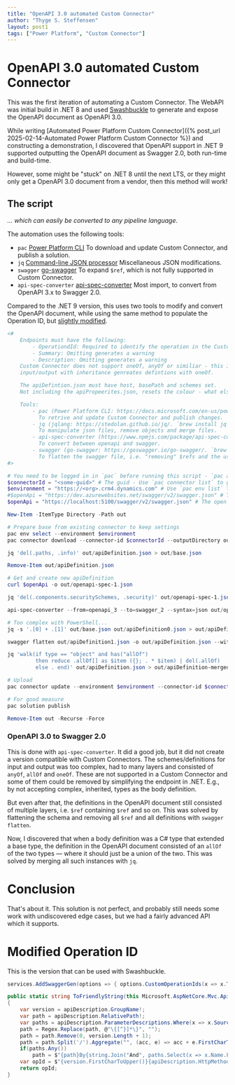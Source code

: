 ```yaml
---
title: "OpenAPI 3.0 automated Custom Connector"
author: "Thyge S. Steffensen"
layout: post1
tags: ["Power Platform", "Custom Connector"]
---
```

# OpenAPI 3.0 automated Custom Connector

This was the first iteration of automating a Custom Connector. The WebAPI was initial build in .NET 8 and used [Swashbuckle](https://github.com/domaindrivendev/Swashbuckle.AspNetCore) to generate and expose the OpenAPI document as OpenAPI 3.0.

While writing [Automated Power Platform Custom Connector]({% post_url 2025-02-14-Automated Power Platform Custom Connector %}) and constructing a demonstration, I discovered that OpenAPI support in .NET 9 supported outputting the OpenAPI document as Swagger 2.0, both run-time and build-time.

However, some might be "stuck" on .NET 8 until the next LTS, or they might only get a OpenAPI 3.0 document from a vendor, then this method will work!

## The script
_... which can easily be converted to any pipeline language_.

The automation uses the following tools:
* `pac` [Power Platform CLI](https://learn.microsoft.com/fr-fr/power-platform/developer/cli/introduction)
  To download and update Custom Connector, and publish a solution.
* `jq` [Command-line JSON processor](https://jqlang.org/)
  Miscellaneous JSON modifications.
* `swagger` [go-swagger](https://goswagger.io/go-swagger/)
  To expand `$ref`, which is not fully supported in Custom Connector.
* `api-spec-converter` [api-spec-converter](https://github.com/LucyBot-Inc/api-spec-converter)
  Most import, to convert from OpenAPI 3.x to Swagger 2.0.

Compared to the .NET 9 version, this uses two tools to modify and convert the OpenAPI document, while using the same method to populate the Operation ID, but [slightly modified](#modified-operation-id).

```ps1
<#
    Endpoints must have the following:
        - OperationdId: Required to identify the operation in the Custom Connector, this is the name used in Power Apps
        - Summary: Omitting generates a warning
        - Description: Omitting generates a warning
    Custom Connector does not support oneOf, anyOf or similiar - this is removed by expanding the schema, because
    input/output with inheritance genreates defintions with oneOf.

    The apiDefintion.json must have host, basePath and schemes set.
    Not including the apiPropeerites.json, resets the colour - what else is reset when omitting?

    Tools:
        - pac (Power Platform CLI: https://docs.microsoft.com/en-us/power-platform/developer/data-integrator/pac-get-started)
          To retrive and update Custom Connector and publish changes.
        - jq (jqlang: https://stedolan.github.io/jq/. `brew install jq` or `winget install -e --id stedolan.jq`)
          To manipulate json files, remove objects and merge files.
        - api-spec-converter (https://www.npmjs.com/package/api-spec-converter. `npm install -g api-spec-converter`)
          To convert between openapi and swagger.
        - swagger (go-swagger: https://goswagger.io/go-swagger/. `brew tap go-swagger/go-swagger && brew install go-swagger` or `docker? wsl?`)
          To flatten the swagger file, i.e. "removing" $refs and the use of `oneOf`.
#>

# You need to be logged in in `pac` before running this script - `pac auth create`
$connectorId = "<some-guid>" # The guid - Use `pac connector list` to get the guid
$environment = "https://<org>.crm4.dynamics.com" # Use `pac env list` to get the URL
#$openApi = "https://dev.azurewebsites.net/swagger/v2/swagger.json" # The open api url
$openApi = "https://localhost:5100/swagger/v2/swagger.json" # The open api url

New-Item -ItemType Directory -Path out

# Prepare base from existing connector to keep settings
pac env select --environment $environment
pac connector download --connector-id $connectorId --outputDirectory out

jq 'del(.paths, .info)' out/apiDefinition.json > out/base.json

Remove-Item out/apiDefinition.json

# Get and create new apiDefinition
curl $openApi -o out/openapi-spec-1.json

jq 'del(.components.securitySchemes, .security)' out/openapi-spec-1.json > out/openapi-spec.json

api-spec-converter --from=openapi_3 --to=swagger_2 --syntax=json out/openapi-spec.json > out/apiDefinition0.json

# Too complex with PowerShell...
jq -s '.[0] + .[1]' out/base.json out/apiDefinition0.json > out/apiDefinition1.json

swagger flatten out/apiDefinition1.json -o out/apiDefinition.json --with-expand --with-flatten remove-unused

jq 'walk(if type == "object" and has("allOf")
         then reduce .allOf[] as $item ({}; . * $item) | del(.allOf)
         else . end)' out/apiDefinition.json > out/apiDefinition-merged.json

# Upload
pac connector update --environment $environment --connector-id $connectorId --api-definition-file out/apiDefinition-merged.json --api-properties-file out/apiProperties.json --icon-file out/icon.png

# For good measure
pac solution publish

Remove-Item out -Recurse -Force
```

### OpenAPI 3.0 to Swagger 2.0

This is done with `api-spec-converter`. It did a good job, but it did not create a version compatible with Custom Connectors. The schemes/definitions for input and output was too complex, had to many layers and consisted of `anyOf`, `allOf` and `oneOf`. These are not supported in a Custom Connector and some of them could be removed by simplifying the endpoint in .NET. E.g., by not accepting complex, inherited, types as the body definition.

But even after that, the definitions in the OpenAPI document still consisted of multiple layers, i.e. `$ref` containing `$ref` and so on. This was solved by flattening the schema and removing all `$ref` and all definitions with `swagger flatten`.

Now, I discovered that when a body definition was a C# type that extended a base type, the definition in the OpenAPI document consisted of an `allOf` of the two types — where it should just be a union of the two. This was solved by merging all such instances with `jq`.


# Conclusion

That's about it. This solution is not perfect, and probably still needs some work with undiscovered edge cases, but we had a fairly advanced API which it supports.

# Modified Operation ID

This is the version that can be used with Swashbuckle.
```csharp
services.AddSwaggerGen(options => { options.CustomOperationIds(x => x.ToFriendlyString()); });
```
```csharp
public static string ToFriendlyString(this Microsoft.AspNetCore.Mvc.ApiExplorer.ApiDescription apiDescription)
{
    var version = apiDescription.GroupName!;
    var path = apiDescription.RelativePath!;
    var paths = apiDescription.ParameterDescriptions.Where(x => x.Source == BindingSource.Path);
    path = Regex.Replace(path, @"\{[^}]*\}", "");
    path = path.Remove(0, version.Length + 1);
    path = path.Split('/').Aggregate("", (acc, e) => acc + e.FirstCharToUpper());
    if(paths.Any())
        path = $"{path}By{string.Join("And", paths.Select(x => x.Name.FirstCharToUpper()))}";
    var opId = $"{version.FirstCharToUpper()}{apiDescription.HttpMethod!.ToLower().FirstCharToUpper()}{path}";
    return opId;
}
```
